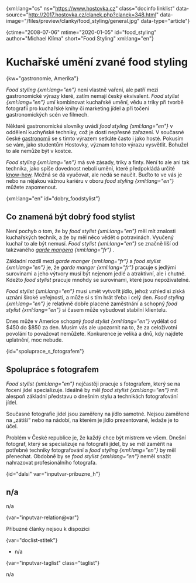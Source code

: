 
{xml:lang="cs" ns="https://www.hostovka.cz" class="docinfo linklist" data-source="http://2017.hostovka.cz/clanek.php?clanek=348.html" data-image="/files/preview/clanky/food_styling/general.jpg" data-type="article"}

{ctime="2008-07-06" mtime="2020-01-05" id="food_styling" author="Michael Klíma" short="Food Styling" xml:lang="en"}

# Kuchařské umění zvané food styling

<!-- generated attribute kw by user_updatekw.sh on 2021-01-05, do not edit -->

{kw="gastronomie, Amerika"}

_Food styling {xml:lang="en"}_ není vlastně vaření, ale patří mezi gastronomické výrazy které, zatím nemají český ekvivalent. _Food stylist {xml:lang="en"}_ umí kombinovat kuchařské umění, vědu a triky při tvorbě fotografií pro kuchařské knihy či marketing jídel a při točení gastronomických scén ve filmech.

Některé gastronomické slovníky uvádí _food styling {xml:lang="en"}_ v oddělení kuchyňské techniky, což je dosti nepřesné zařazení. V současné české [gastronomii][1] se s tímto výrazem setkáte často i jako hosté. Pokusím se vám, jako studentům Hostovky, význam tohoto výrazu vysvětlit. Bohužel to ale nemůže být v kostce.

_Food styling {xml:lang="en"}_ má své zásady, triky a finty. Není to ale ani tak technika, jako spíše dovednost neboli umění, které předpokládá určité [know-how][2]. Možná se dá vyučovat, ale nedá se naučit. Buďto to ve vás je nebo na nějakou vážnou kariéru v oboru _food styling {xml:lang="en"}_ můžete zapomenout.

{xml:lang="en" id="dobry_foodstylist"}

## Co znamená být dobrý food stylist

Není pochyb o tom, že by _food stylist {xml:lang="en"}_ měl mít znalosti kuchařských technik, a že by měl něco vědět o potravinách. Vyučený kuchař to ale být nemusí. _Food stylist {xml:lang="en"}_ se značně liší od takzvaného _[garde mangera][3] {xml:lang="fr"}_ . 

Základní rozdíl mezi _garde manger {xml:lang="fr"}_ a _food stylist {xml:lang="en"}_ je, že _garde manger {xml:lang="fr"}_ pracuje s jedlými surovinami a jeho výtvory musí být nejenom jedlé a atraktivní, ale i chutné. Kdežto _food stylist_ pracuje mnohdy se surovinami, které jsou nepoživatelné.

_Food stylist {xml:lang="en"}_ musí umět vytvořit jídlo, jehož vzhled si získá uznání široké veřejnosti, a může si s tím hrát třeba i celý den. _Food styling {xml:lang="en"}_ je relativně dobře placené zaměstnání a schopný _food stylist {xml:lang="en"}_ si časem může vybudovat stabilní klientelu.

Dnes může v Americe schopný _food stylist {xml:lang="en"}_ vydělat od $450 do $850 za den. Musím vás ale upozornit na to, že za celoživotní povolání to považovat nemůžete. Konkurence je veliká a dnů, kdy najdete uplatnění, moc nebude.

{id="spoluprace\_s\_fotografem"}

## Spolupráce s fotografem

_Food stylist {xml:lang="en"}_ nejčastěji pracuje s fotografem, který se na focení jídel specializuje. Ideálně by měl _food stylist {xml:lang="en"}_ mít alespoň základní představu o dnešním stylu a technikách fotografování jídel.

Současné fotografie jídel jsou zaměřeny na jídlo samotné. Nejsou zaměřené na „zátiší“ nebo na nádobí, na kterém je jídlo prezentované, ledaže je to účel.

Problém v České republice je, že každý chce být mistrem ve všem. Dnešní fotograf, který se specializuje na fotografii jídel, by se měl zaměřit na potřebné techniky fotografování a _food styling {xml:lang="en"}_ by měl přenechat. Obdobně by se _food stylist {xml:lang="en"}_ neměl snažit nahrazovat profesionálního fotografa.

{id="dalsi" var="inputvar-pribuzne_h"}

## n/a

n/a

{var="inputvar-relation@var"}

Příbuzné články nejsou k dispozici

{var="doclist-stitek"}

  * n/a

{var="inputvar-taglist" class="taglist"}

n/a

 [1]: gastronomie
 [2]: know_how
 [3]: garde_manger

